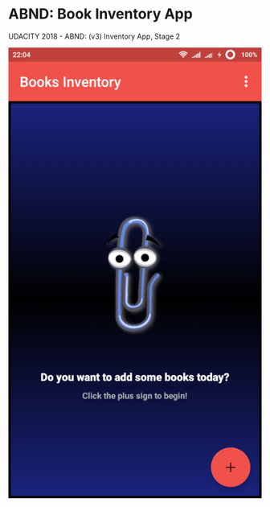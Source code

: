 # ABND: Book Inventory App
UDACITY 2018 - ABND: (v3) Inventory App, Stage 2

![alt text](https://github.com/sevrage/BooksInventory/blob/master/portrait.png)